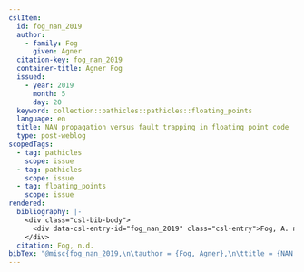 ```yaml
---
cslItem:
  id: fog_nan_2019
  author:
    - family: Fog
      given: Agner
  citation-key: fog_nan_2019
  container-title: Agner Fog
  issued:
    - year: 2019
      month: 5
      day: 20
  keyword: collection::pathicles::pathicles::floating_points
  language: en
  title: NAN propagation versus fault trapping in floating point code
  type: post-weblog
scopedTags:
  - tag: pathicles
    scope: issue
  - tag: pathicles
    scope: issue
  - tag: floating_points
    scope: issue
rendered:
  bibliography: |-
    <div class="csl-bib-body">
      <div data-csl-entry-id="fog_nan_2019" class="csl-entry">Fog, A. n.d.. NAN propagation versus fault trapping in floating point code. <i>Agner Fog</i>.</div>
    </div>
  citation: Fog, n.d.
bibTex: "@misc{fog_nan_2019,\n\tauthor = {Fog, Agner},\n\ttitle = {NAN propagation versus fault trapping in floating point code},\n}\n\n"
---
```

